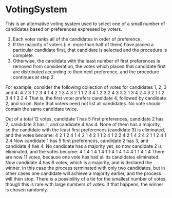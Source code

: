 # VotingSystem

This is an alternative voting system used to select one of a small number of
candidates based on preferences expressed by voters.
1. Each voter ranks all of the candidates in order of preference.
2. If the majority of voters (i.e. more than half of them) have placed a
particular candidate first, that candidate is selected and the procedure is complete.
3. Otherwise, the candidate with the least number of first preferences is removed from
consideration, the votes which placed that candidate first are distributed according
to their next preference, and the procedure continues at step 2.

For example, consider the following collection of votes for candidates 1, 2, 3 and 4:
4 2 3 1
2 3 4 1
4 2 1 3
4 3 2 1
1 2 3 4
1 2 3
2 4 3
3 2
1 3 4 2
4 3 2 1
1 2 3 4
1 3 2 4
That is, the first voter prefers candidate 4, followed by candidate 2, and so on.
Note that voters need not list all candidates. No vote should
contain the same candidate twice.

Out of a total 12 votes, candidate 1 has 5 first preferences, candidate 2 has 2,
candidate 3 has 1, and candidate 4 has 4. None of them has a majority, so the
candidate with the least first preferences (candidate 3) is eliminated, and the
votes become:
4 2 1
2 4 1
4 2 1
4 2 1
1 2 4
1 2
2 4
2
1 4 2
4 2 1
1 2 4
1 2 4
Now candidate 1 has 5 first preferences, candidate 2 has 3, and candidate 4 has 4. No
candidate has a majority yet, so now candidate 2 is eliminated, and the votes become:
4 1
4 1
4 1
4 1
1 4
1
4
1 4
4 1
1 4
1 4
There are now 11 votes, because one vote has had all its candidates eliminated.
Now candidate 4 has 6 votes, which is a majority, and is declared the winner.
In this case the process terminated with only two candidates, but in other cases one
candidate will achieve a majority earlier, and the process will then stop.
There is a possibility of a tie for the smallest number of votes, though this is rare with
large numbers of votes. If that happens, the winner is chosen randomly.
